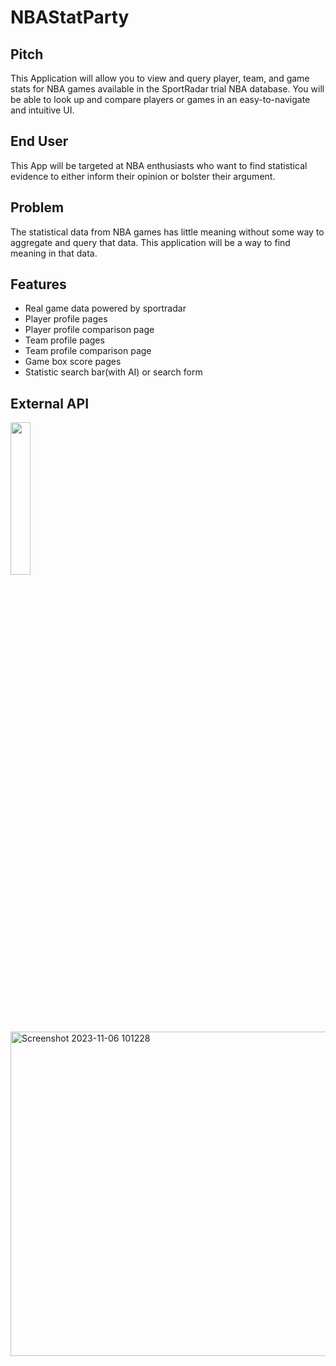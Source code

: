 # NBAStatParty

## Pitch
This Application will allow you to view and query player, team, and game stats for NBA games available in the SportRadar trial NBA database. You will be able to look up and compare players or games in an easy-to-navigate and intuitive UI.

## End User
This App will be targeted at NBA enthusiasts who want to find statistical evidence to either inform their opinion or bolster their argument.

## Problem
The statistical data from NBA games has little meaning without some way to aggregate and query that data. This application will be a way to find meaning in that data.

## Features
* Real game data powered by sportradar 
* Player profile pages
* Player profile comparison page
* Team profile pages
* Team profile comparison page
* Game box score pages
* Statistic search bar(with AI) or search form

## External API
<img width="25%" src="https://developer.sportradar.com/files/powered-by-sportradar-1000w.png">
<img width="519" alt="Screenshot 2023-11-06 101228" src="https://github.com/RafiWick/NBAStatParty/assets/130600943/fe560238-ffcc-46c7-8600-2df9cd88631b">
